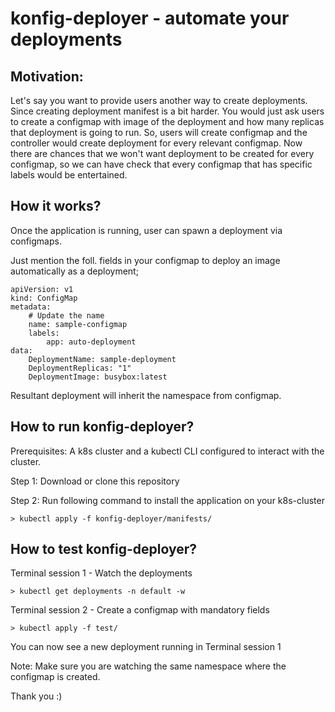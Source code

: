 # konfig-deployer - automate your deployments

## Motivation: 

Let's say you want to provide users another way to create deployments. Since creating deployment manifest is a bit harder. You would just ask users to create a configmap with image of the deployment and how many replicas that deployment is going to run. So, users will create configmap and the controller would create deployment for every relevant configmap. Now there are chances that we won't want deployment to be created for every configmap, so we can have check that every configmap that has specific labels would be entertained.

## How it works?

Once the application is running, user can spawn a deployment via configmaps.

Just mention the foll. fields in your configmap to deploy an image automatically as a deployment;
``` {.sourceCode .bash}
apiVersion: v1
kind: ConfigMap
metadata:
    # Update the name
    name: sample-configmap
    labels: 
        app: auto-deployment
data: 
    DeploymentName: sample-deployment
    DeploymentReplicas: "1"
    DeploymentImage: busybox:latest
```
Resultant deployment will inherit the namespace from configmap.

## How to run konfig-deployer?

Prerequisites: A k8s cluster and a kubectl CLI configured to interact with the cluster.

Step 1: Download or clone this repository

Step 2: Run following command to install the application on your k8s-cluster

``` {.sourceCode .bash}
> kubectl apply -f konfig-deployer/manifests/
```

## How to test konfig-deployer?

Terminal session 1 - Watch the deployments

``` {.sourceCode .bash}
> kubectl get deployments -n default -w
```

Terminal session 2 - Create a configmap with mandatory fields

``` {.sourceCode .bash}
> kubectl apply -f test/
```
You can now see a new deployment running in Terminal session 1

Note: Make sure you are watching the same namespace where the configmap is created.

Thank you :)
